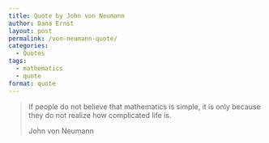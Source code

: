 ```yaml
---
title: Quote by John von Neumann
author: Dana Ernst
layout: post
permalink: /von-neumann-quote/
categories:
  - Quotes
tags:
  - mathematics
  - quote
format: quote
---
```


<blockquote>
<p>If people do not believe that mathematics is simple, it is only because they do not realize how complicated life is.</p>
<footer>John von Neumann</footer>
</blockquote>
